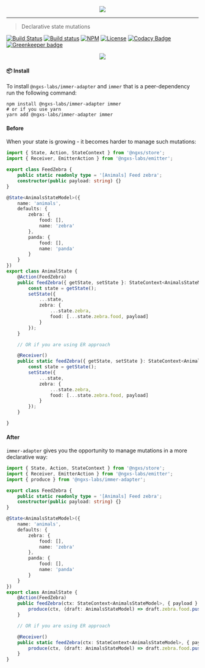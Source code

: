 <p align="center">
    <img src="https://raw.githubusercontent.com/ngxs-labs/emitter/master/docs/assets/logo.png">
</p>

---

> Declarative state mutations

[![Build Status](https://travis-ci.org/ngxs-labs/immer-adapter.svg?branch=master)](https://travis-ci.org/ngxs-labs/immer-adapter)
[![Build status](https://ci.appveyor.com/api/projects/status/b45hlvqnmrx64gap?svg=true)](https://ci.appveyor.com/project/arturovt/immer-adapter/branch/master)
[![NPM](https://badge.fury.io/js/%40ngxs-labs%2Fimmer-adapter.svg)](https://www.npmjs.com/package/@ngxs-labs/immer-adapter)
[![License](https://img.shields.io/badge/License-MIT-green.svg)](https://github.com/ngxs-labs/immer-adapter/blob/master/LICENSE)
[![Codacy Badge](https://api.codacy.com/project/badge/Grade/3f1e798f0a174a20940fb9d5f5e50a43)](https://www.codacy.com/app/arturovt/immer-adapter?utm_source=github.com&amp;utm_medium=referral&amp;utm_content=ngxs-labs/immer-adapter&amp;utm_campaign=Badge_Grade) [![Greenkeeper badge](https://badges.greenkeeper.io/ngxs-labs/immer-adapter.svg)](https://greenkeeper.io/)

<p align="center">
    <img src="https://raw.githubusercontent.com/ngxs-labs/immer-adapter/master/docs/assets/immer.png">
</p>

#### 📦 Install

To install `@ngxs-labs/immer-adapter` and `immer` that is a peer-dependency run the following command:

```console
npm install @ngxs-labs/immer-adapter immer
# or if you use yarn
yarn add @ngxs-labs/immer-adapter immer
```


#### Before

When your state is growing - it becomes harder to manage such mutations:

```ts
import { State, Action, StateContext } from '@ngxs/store';
import { Receiver, EmitterAction } from '@ngxs-labs/emitter';

export class FeedZebra {
    public static readonly type = '[Animals] Feed zebra';
    constructor(public payload: string) {}
}

@State<AnimalsStateModel>({
    name: 'animals',
    defaults: {
        zebra: {
            food: [],
            name: 'zebra'
        },
        panda: {
            food: [],
            name: 'panda'
        }
    }
})
export class AnimalState {
    @Action(FeedZebra)
    public feedZebra({ getState, setState }: StateContext<AnimalsStateModel>, { payload }: FeedZebra) {
        const state = getState();
        setState({
            ...state,
            zebra: {
                ...state.zebra,
                food: [...state.zebra.food, payload]
            }
        });
    }

    // OR if you are using ER approach

    @Receiver()
    public static feedZebra({ getState, setState }: StateContext<AnimalsStateModel>, { payload }: EmitterAction<string>) {
        const state = getState();
        setState({
            ...state,
            zebra: {
                ...state.zebra,
                food: [...state.zebra.food, payload]
            }
        });
    }

}
```

#### After

`immer-adapter` gives you the opportunity to manage mutations in a more declarative way:

```ts
import { State, Action, StateContext } from '@ngxs/store';
import { Receiver, EmitterAction } from '@ngxs-labs/emitter';
import { produce } from '@ngxs-labs/immer-adapter';

export class FeedZebra {
    public static readonly type = '[Animals] Feed zebra';
    constructor(public payload: string) {}
}

@State<AnimalsStateModel>({
    name: 'animals',
    defaults: {
        zebra: {
            food: [],
            name: 'zebra'
        },
        panda: {
            food: [],
            name: 'panda'
        }
    }
})
export class AnimalState {
    @Action(FeedZebra)
    public feedZebra(ctx: StateContext<AnimalsStateModel>, { payload }: FeedZebra) {
        produce(ctx, (draft: AnimalsStateModel) => draft.zebra.food.push(payload));
    }

    // OR if you are using ER approach

    @Receiver()
    public static feedZebra(ctx: StateContext<AnimalsStateModel>, { payload }: EmitterAction<string>) {
        produce(ctx, (draft: AnimalsStateModel) => draft.zebra.food.push(payload));
    }
}
```
